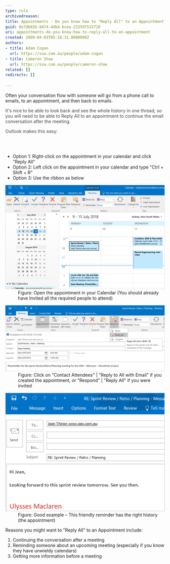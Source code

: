 ```yaml
---
type: rule
archivedreason: 
title: Appointments - Do you know how to "Reply All" to an Appointment?
guid: 0e7db02b-8474-4db4-bcea-233597515716
uri: appointments-do-you-know-how-to-reply-all-to-an-appointment
created: 2009-04-03T05:16:31.0000000Z
authors:
- title: Adam Cogan
  url: https://ssw.com.au/people/adam-cogan
- title: Cameron Shaw
  url: https://ssw.com.au/people/cameron-shaw
related: []
redirects: []

---
```



<p class="ssw15-rteElement-P">Often your conversation flow with someone will go from a phone call to emails, to an appointment, and then back to emails.<br></p><p class="ssw15-rteElement-P"><span style="color:#444444;">It's nice to be able to look back and see the whole history in one​ thread, so you will need to be able to Reply All to an appointment to continue the email conversation after the meeting.</span></p><p class="ssw15-rteElement-P"><span style="color:#444444;">Outlook makes this easy:</span></p>
<br><excerpt class='endintro'></excerpt><br>
<ul><li>​Option 1: Right-click on the appointment in your calendar and click "Reply All"​<br></li><li>Option 2: Left click on the appointment in your calendar and type "Ctrl + Shift + R"</li><li>​Option 3: Use the ribbon as below​​</li></ul><dl class="image"><dt><img class="ms-rteCustom-ImageArea" alt="Calendar window" src="Outlook 1.png" style="width:750px;" /></dt><dd>Figure: Open the appointment in your Calendar (You should already have Invited all the required people to attend)</dd></dl><dl class="image"><dt><img src="Outlook 2.png" alt="" style="width:750px;" /></dt><dd>Figure: Click on "Contact Attendees" | "Reply to All with Email" if you created the appointment, or "Respond" | "Reply All" if you were invited</dd></dl><dl class="image"><dt><img alt="Type the messages" src="Outlook 3.png" style="width:750px;" /></dt><dd>Figure: Good example – This friendly reminder has the right history (the appointment)</dd></dl><p>Reasons you might want to "Reply All" to an Appointment include:</p><ol><li>Continuing the conversation after a meeting</li><li>Reminding someone about an upcoming meeting (especially if you know they have unwieldy calendars)​</li><li>Getting more information before a meeting<br></li></ol>


